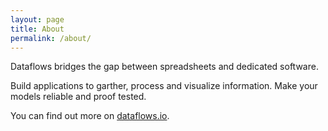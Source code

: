 ```yaml
---
layout: page
title: About
permalink: /about/
---
```


Dataflows bridges the gap between spreadsheets and dedicated software.

Build applications to garther, process and visualize information. Make your models reliable and proof tested.

You can find out more on [dataflows.io](http://dataflows.io).
